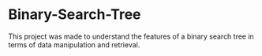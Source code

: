 # Binary-Search-Tree
This project was made to understand the features of a binary search tree in terms of data manipulation and retrieval.
